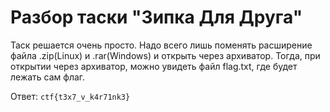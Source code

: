 # Разбор таски "Зипка Для Друга"

Таск решается очень просто. Надо всего лишь поменять расширение файла .zip(Linux) и .rar(Windows) и открыть через архиватор. Тогда, при открытии через архиватор, можно увидеть файл flag.txt, где будет лежать сам флаг.

Ответ: `ctf{t3x7_v_k4r71nk3}`